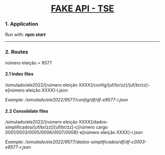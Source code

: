 <h1 align="center"><a href="#" alt="tse">FAKE API - TSE</a></h1>
 
### 1. Application

Run with: **_npm start_**

---

### 2. Routes

número eleição = 9577

#### 2.1 Index files
  /simulado/ele2022/[número eleição XXXX]/config/[uf/br/zz]/[uf/br/zz]-e[número eleição XXXX]-i.json

  _Example: /simulado/ele2022/9577/config/df/df-e9577-i.json_


#### 2.2 Consolidate files

  /simulado/ele2022/[número eleição XXXX]/dados-simplificados/[uf/br/zz]/[uf/br/zz]-c[número cargo 0001/0003/0005/0006/0007/0008]-e[número eleição XXXX]-r.json

  _Example: /simulado/ele2022/9577/dados-simplificados/df/df-c0003-e9577-r.json_